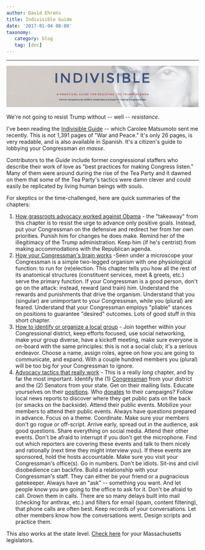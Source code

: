 ```yaml
---
author: David Ehrens
title: Indivisible Guide
date: '2017-01-04 08:00'
taxonomy:
   category: blog
   tag: [dnc]
---
```

---

![](indivisible.jpg)

We're not going to resist Trump without -- well -- *resistance*.

I've been reading the [Indivisible Guide](http://www.indivisibleguide.com/) -- which Carolee Matsumoto sent me recently. This is not 1,391 pages of "War and Peace." It's only 26 pages, is very readable, and is also available in Spanish. It's a citizen's guide to lobbying your Congressman *en masse*.

Contributors to the *Guide* include former congressional staffers who describe their work of love as "best practices for making Congress listen." Many of them were around during the rise of the Tea Party and it dawned on them that some of the Tea Party's tactics were damn clever and could easily be replicated by living human beings with souls.

For skeptics or the time-challenged, here are quick summaries of the chapters:

1. <u>How grassroots advocacy worked against Obama</u> - the "takeaway" from this chapter is to resist the urge to advance only positive goals. Instead, put your Congressman on the defensive and redirect her from her own priorities. Punish him for changes he does make. Remind her of the illegitimacy of the Trump administration. Keep him (if he's centrist) from making accommodations with the Republican agenda.
2. <u>How your Congressman's brain works</u> -Seen under a microscope your Congressman is a simple two-legged organism with one physiological function: to run for (re)election. This chapter tells you how all the rest of its anatomical structures (constituent services, meet & greets, etc.) serve the primary function. If your Congressman is a good person, don't go on the attack: instead, reward (and train) him. Understand the rewards and punishments that drive the organism. Understand that you (singular) are unimportant to your Congressman, while you (plural) are feared. Understand that your Congressman employs "pliable" stances on positions to guarantee "desired" outcomes. Lots of good stuff in this short chapter.
3. <u>How to identify or organize a local group</u> - Join together within your Congressional district, keep efforts focused, use social networking, make your group diverse, have a kickoff meeting, make sure everyone is on-board with the same principles: this is not a social club; it's a serious endeavor. Choose a name, assign roles, agree on how you are going to communicate, and expand. With a couple hundred members you (plural) will be too big for your Congressman to ignore.
4. <u>Advocacy tactics that really work</u> - This is a really *long* chapter, and by far the most important. Identify the (1) [Congressman](http://www.callmycongress.com/) from your district and the (2) Senators from your state. Get on their mailing lists. Educate yourselves on their [positions](http://www.votesmart.org/). Who [donates](http://opensecrets.org/) to their campaigns? Follow local news reports to discover where they get public pats on the back (or smacks on the backside). Attend their public events. Mobilize your members to attend their public events. Always have questions prepared in advance. Focus on a theme. Coordinate. Make sure your members don't go rogue or off-script. Arrive early, spread out in the audience, ask good questions. Share everything on social media. Attend their other events. Don't be afraid to interrupt if you don't get the microphone. Find out which reporters are covering these events and talk to them nicely and rationally (next time they might interview you). If these events are sponsored, hold the hosts accountable. Make sure you visit your Congressman's office(s). Go in numbers. Don't be idiots. Sit-ins and civil disobedience can backfire. Build a relationship with your Congressman's staff. They can either be your friend or a pugnacious gatekeeper. Always have an "ask" -- something you want. And let people know you are going to the office to ask for it. Don't be afraid to call. Drown them in calls. There are so many delays built into mail (checking for anthrax, etc.) and filters for email (spam, content filtering), that phone calls are often best. Keep records of your conversations. Let other members know how the conversations went. Design scripts and practice them.

This also works at the state level. [Check here](http://malegislature.gov/Search/FindMyLegislator) for your Massachusetts legislators.

